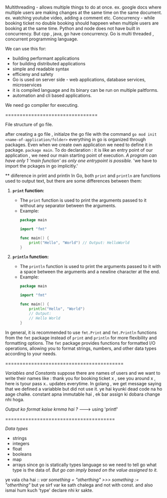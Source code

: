 Multithreading - allows multiple things to do at once. ex. google docs where multiple users are making changes at the same time on the same document. ex. watching youtube video, adding a comment etc.
Concurrency - while booking ticket no double booking should happeen when multiple users are booking at the same time. Python and node does not have built in concurrency. But cpp , java, go have concurrency.
Go is multi threaded , concurrent programming language.

We can use this for:
- building performant applications
- for building distributed applications
- simple and readable syntax
- efficieny and safety
- Go is used on server side - web applications, database services, microservices
- it is compiled language and its binary can be run on multiple paltforms.
- automation and cli based applications.


We need go compiler for executing.


================================

File structure of go file.

after creating a go file , initialze the go file with the command `go mod init <name-of-application/folder>`
everything in go is organized through packages. Even when we create own application we need to define it in package.
`package main`.
To do declaration : it is like an entry point of our application , we need our main starting point of execution.
*A program can have only 1 'main function' as only one entrypoint is possible.*
'we have to import the pckages in go implicitly.'

** diiference in print and println
In Go, both `print` and `println` are functions used to output text, but there are some differences between them:

1. **`print` function:**
   - The `print` function is used to print the arguments passed to it without any separator between the arguments.
   - Example:
     ```go
     package main
     
     import "fmt"
     
     func main() {
         print("Hello", "World") // Output: HelloWorld
     }
     ```

2. **`println` function:**
   - The `println` function is used to print the arguments passed to it with a space between the arguments and a newline character at the end.
   - Example:
     ```go
     package main
     
     import "fmt"
     
     func main() {
         println("Hello", "World")
         // Output:
         // Hello World
     }
     ```

In general, it is recommended to use `fmt.Print` and `fmt.Println` functions from the `fmt` package instead of `print` and `println` for more flexibility and formatting options. The `fmt` package provides functions for formatted I/O operations, allowing you to format strings, numbers, and other data types according to your needs.


=========================================

*Variables and Constants*
suppose there are names of users and we want to write their names like : thank you for booking ticket x , see you around x , here is tyour pass x..
updates everytime.
In golang , we get message saying that we defined a variabble but did not use it. ye hai kyunki dead code na ho aage chalke.
constant apna immutable hai , ek bar assign ki dobara change nhi hoga.

*Output ko format kaise krnma hai ?*  ---> using 'printf'


======================================

*Data types*
- strings
- integers
- float
- booleans
- map
- arrays
since go is statically types language so we need to tell go what type is the data of.
*But go can imply based on the value assigned to it.*

ye vala cha hai :: 
_var something = "otherthing" >>> something := "otherthing"_
but ye sirf var ke sath chalega and not with const.
and also ismai hum kuch 'type' declare nhi kr sakte.










